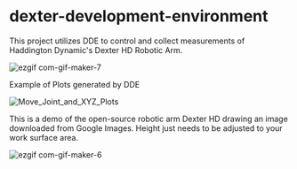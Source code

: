 # dexter-development-environment
This project utilizes DDE to control and collect measurements of Haddington Dynamic's Dexter HD Robotic Arm.

![ezgif com-gif-maker-7](https://user-images.githubusercontent.com/121901181/210851998-f2504cac-c585-4008-9345-cad425f49ab7.gif)

Example of Plots generated by DDE

![Move_Joint_and_XYZ_Plots](https://user-images.githubusercontent.com/121901181/210723509-d6a4e5f3-6783-40ed-9dd7-f6ed5a7c8bba.png)


This is a demo of the open-source robotic arm Dexter HD drawing an image downloaded from Google Images. Height just needs to be adjusted to your work surface area.

![ezgif com-gif-maker-6](https://user-images.githubusercontent.com/121901181/210726070-42e93ae4-b4a7-45b9-9c06-6620fe24672e.gif)
